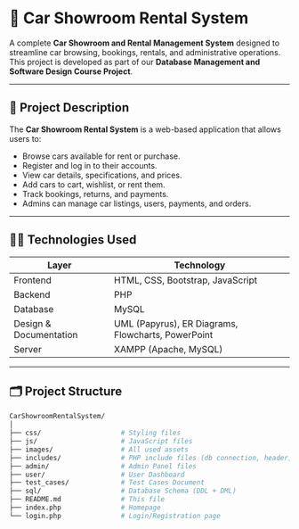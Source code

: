 
# 🚗 Car Showroom Rental System

A complete **Car Showroom and Rental Management System** designed to streamline car browsing, bookings, rentals, and administrative operations. This project is developed as part of our **Database Management and Software Design Course Project**.

---

## 📌 Project Description

The **Car Showroom Rental System** is a web-based application that allows users to:
- Browse cars available for rent or purchase.
- Register and log in to their accounts.
- View car details, specifications, and prices.
- Add cars to cart, wishlist, or rent them.
- Track bookings, returns, and payments.
- Admins can manage car listings, users, payments, and orders.

---

## 🧑‍💻 Technologies Used

| Layer | Technology |
|-------|------------|
| Frontend | HTML, CSS, Bootstrap, JavaScript |
| Backend | PHP |
| Database | MySQL |
| Design & Documentation | UML (Papyrus), ER Diagrams, Flowcharts, PowerPoint |
| Server | XAMPP (Apache, MySQL) |

---

## 🗂️ Project Structure

```bash
CarShowroomRentalSystem/
│
├── css/                    # Styling files
├── js/                     # JavaScript files
├── images/                 # All used assets
├── includes/               # PHP include files (db connection, header, etc.)
├── admin/                  # Admin Panel files
├── user/                   # User Dashboard
├── test_cases/             # Test Cases Document
├── sql/                    # Database Schema (DDL + DML)
├── README.md               # This file
├── index.php               # Homepage
└── login.php               # Login/Registration page
